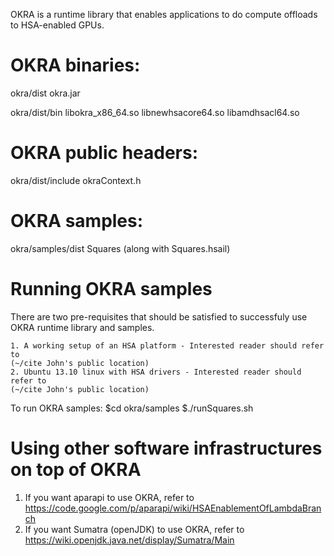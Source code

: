OKRA is a runtime library that enables applications to do compute offloads to 
HSA-enabled GPUs.

OKRA binaries:
==============
okra/dist
	okra.jar

okra/dist/bin
	libokra_x86_64.so
	libnewhsacore64.so
	libamdhsacl64.so

OKRA public headers:
====================
okra/dist/include
	okraContext.h

OKRA samples:
=============
okra/samples/dist
	Squares (along with Squares.hsail)

Running OKRA samples
====================
There are two pre-requisites that should be satisfied to successfuly use OKRA 
runtime library and samples.
	
	1. A working setup of an HSA platform - Interested reader should refer to
	(~/cite John's public location)
	2. Ubuntu 13.10 linux with HSA drivers - Interested reader should refer to
	(~/cite John's public location)

To run OKRA samples:
	$cd okra/samples
	$./runSquares.sh

Using other software infrastructures on top of OKRA 
===================================================
1. If you want aparapi to use OKRA, refer to https://code.google.com/p/aparapi/wiki/HSAEnablementOfLambdaBranch
2. If you want Sumatra (openJDK) to use OKRA, refer to https://wiki.openjdk.java.net/display/Sumatra/Main
